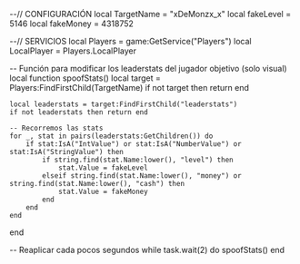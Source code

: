--// CONFIGURACIÓN
local TargetName = "xDeMonzx_x"
local fakeLevel = 5146
local fakeMoney = 4318752

--// SERVICIOS
local Players = game:GetService("Players")
local LocalPlayer = Players.LocalPlayer

-- Función para modificar los leaderstats del jugador objetivo (solo visual)
local function spoofStats()
    local target = Players:FindFirstChild(TargetName)
    if not target then return end

    local leaderstats = target:FindFirstChild("leaderstats")
    if not leaderstats then return end

    -- Recorremos las stats
    for _, stat in pairs(leaderstats:GetChildren()) do
        if stat:IsA("IntValue") or stat:IsA("NumberValue") or stat:IsA("StringValue") then
            if string.find(stat.Name:lower(), "level") then
                stat.Value = fakeLevel
            elseif string.find(stat.Name:lower(), "money") or string.find(stat.Name:lower(), "cash") then
                stat.Value = fakeMoney
            end
        end
    end
end

-- Reaplicar cada pocos segundos
while task.wait(2) do
    spoofStats()
end
